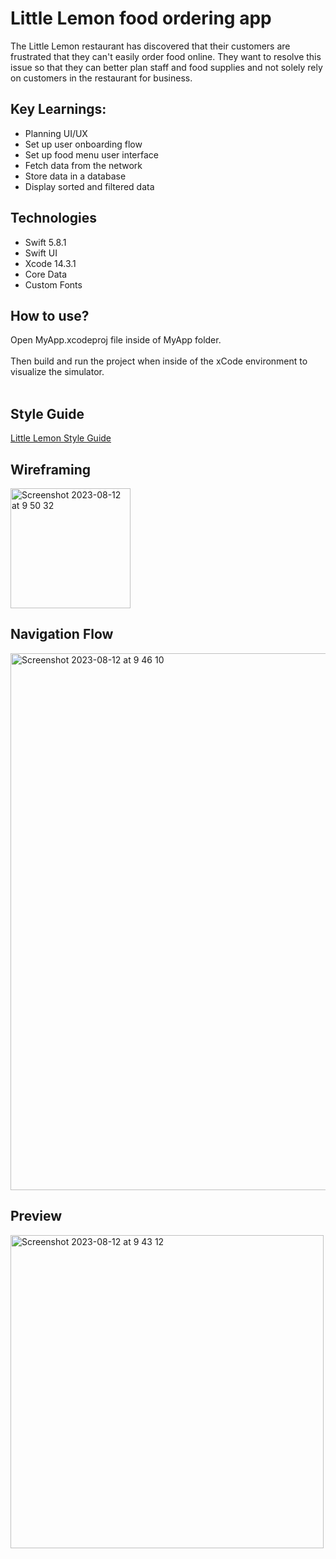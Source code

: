 # Little Lemon food ordering app
The Little Lemon restaurant has discovered that their customers are frustrated that they can't easily order food online. They want to resolve this issue so that they can better plan staff and food supplies and not solely rely on customers in the restaurant for business. 

## Key Learnings:

- Planning UI/UX
- Set up user onboarding flow 
- Set up food menu user interface
- Fetch data from the network
- Store data in a database
- Display sorted and filtered data

## Technologies

- Swift 5.8.1
- Swift UI
- Xcode 14.3.1 
- Core Data
- Custom Fonts

## How to use?
  
  Open MyApp.xcodeproj file inside of MyApp folder.
  <br></br>
  Then build and run the project when inside of the xCode environment to visualize the simulator.
  <br></br>

## Style Guide
[Little Lemon Style Guide](https://d3c33hcgiwev3.cloudfront.net/OGcW7wK1TlyE85Y4U0NIHQ_58798ebf6d814175acc29aa2134526e1_PG_LittleLemon_StyleGuide.pdf?Expires=1691971200&Signature=LKIyW2dHrOdf8Qt1F~zPMcdDqFVCP0sBuvgM4Gqe4LzojThGxjr8oddL6~p2qWrqnz1j1dutzt2zM4B5ZxgP3Xxvcl3PAT-V-DziUMycaiAgzNDE1U4xCiDW9WYqDFTnkyFNCK~AdkrEwuLTYaviTZlXMFi4-gSSfUdHD0bFiLk_&Key-Pair-Id=APKAJLTNE6QMUY6HBC5A)

## Wireframing


<img width="192" alt="Screenshot 2023-08-12 at 9 50 32" src="https://github.com/nascimento-jgb/Little-Lemon-food-ordering-app/assets/97626192/1ba9b19c-60d1-4dac-8812-8253703108fa">

## Navigation Flow

<img width="859" alt="Screenshot 2023-08-12 at 9 46 10" src="https://github.com/nascimento-jgb/Little-Lemon-food-ordering-app/assets/97626192/ab2b537b-fdea-4a01-be59-8b1d4144be83">

## Preview

<img width="501" alt="Screenshot 2023-08-12 at 9 43 12" src="https://github.com/nascimento-jgb/Little-Lemon-food-ordering-app/assets/97626192/ed44116e-950f-49d3-bc33-8e0a2f143bd5">


